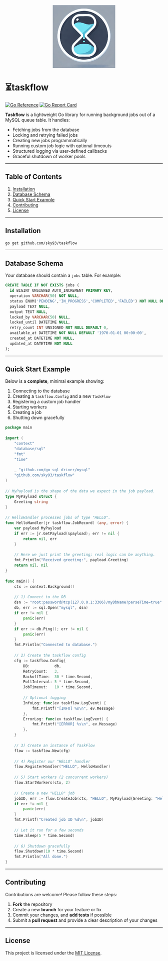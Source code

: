 <div align="center">
  <img src="logo.png" alt="tracesight" width="200px">
</div>

# ⏳taskflow
[![Go Reference](https://pkg.go.dev/badge/github.com/sky93/taskflow.svg)](https://pkg.go.dev/github.com/sky93/taskflow)
[![Go Report Card](https://goreportcard.com/badge/github.com/sky93/taskflow)](https://goreportcard.com/report/github.com/sky93/taskflow)

**Taskflow** is a lightweight Go library for running background jobs out of a MySQL queue table. It handles:

- Fetching jobs from the database
- Locking and retrying failed jobs
- Creating new jobs programmatically
- Running custom job logic with optional timeouts
- Structured logging via user-defined callbacks
- Graceful shutdown of worker pools

---

## Table of Contents
1. [Installation](#installation)
2. [Database Schema](#database-schema)
3. [Quick Start Example](#quick-start-example)
4. [Contributing](#contributing)
5. [License](#license)

---

## Installation

```bash
go get github.com/sky93/taskflow
```

---

## Database Schema

Your database should contain a `jobs` table. For example:

```sql
CREATE TABLE IF NOT EXISTS jobs (
  id BIGINT UNSIGNED AUTO_INCREMENT PRIMARY KEY,
  operation VARCHAR(50) NOT NULL,
  status ENUM('PENDING','IN_PROGRESS','COMPLETED','FAILED') NOT NULL DEFAULT 'PENDING',
  payload TEXT NULL,
  output TEXT NULL,
  locked_by VARCHAR(50) NULL,
  locked_until DATETIME NULL,
  retry_count INT UNSIGNED NOT NULL DEFAULT 0,
  available_at DATETIME NOT NULL DEFAULT '1970-01-01 00:00:00',
  created_at DATETIME NOT NULL,
  updated_at DATETIME NOT NULL
);
```

---

## Quick Start Example

Below is a **complete**, minimal example showing:

1. Connecting to the database
2. Creating a `taskflow.Config` and a new `TaskFlow`
3. Registering a custom job handler
4. Starting workers
5. Creating a job
6. Shutting down gracefully

```go
package main

import (
    "context"
    "database/sql"
    "fmt"
    "time"

    _ "github.com/go-sql-driver/mysql"
    "github.com/sky93/taskflow"
)

// MyPayload is the shape of the data we expect in the job payload.
type MyPayload struct {
    Greeting string
}

// HelloHandler processes jobs of type "HELLO".
func HelloHandler(jr taskflow.JobRecord) (any, error) {
    var payload MyPayload
    if err := jr.GetPayload(&payload); err != nil {
        return nil, err
    }

    // Here we just print the greeting; real logic can be anything.
    fmt.Println("Received greeting:", payload.Greeting)
    return nil, nil
}

func main() {
    ctx := context.Background()

    // 1) Connect to the DB
    dsn := "root:password@tcp(127.0.0.1:3306)/myDbName?parseTime=true"
    db, err := sql.Open("mysql", dsn)
    if err != nil {
        panic(err)
    }
    if err := db.Ping(); err != nil {
        panic(err)
    }
    fmt.Println("Connected to database.")

    // 2) Create the taskflow config
    cfg := taskflow.Config{
        DB:           db,
        RetryCount:   3,
        BackoffTime:  30 * time.Second,
        PollInterval: 5 * time.Second,
        JobTimeout:   10 * time.Second,

        // Optional logging
        InfoLog: func(ev taskflow.LogEvent) {
            fmt.Printf("[INFO] %s\n", ev.Message)
        },
        ErrorLog: func(ev taskflow.LogEvent) {
            fmt.Printf("[ERROR] %s\n", ev.Message)
        },
    }

    // 3) Create an instance of TaskFlow
    flow := taskflow.New(cfg)

    // 4) Register our "HELLO" handler
    flow.RegisterHandler("HELLO", HelloHandler)

    // 5) Start workers (2 concurrent workers)
    flow.StartWorkers(ctx, 2)

    // Create a new "HELLO" job
    jobID, err := flow.CreateJob(ctx, "HELLO", MyPayload{Greeting: "Hello from TaskFlow!"}, time.Now())
    if err != nil {
        panic(err)
    }
    fmt.Printf("Created job ID %d\n", jobID)

    // Let it run for a few seconds
    time.Sleep(5 * time.Second)

    // 6) Shutdown gracefully
    flow.Shutdown(10 * time.Second)
    fmt.Println("All done.")
}
```

---

## Contributing

Contributions are welcome! Please follow these steps:

1. **Fork** the repository
2. Create a new **branch** for your feature or fix
3. Commit your changes, and **add tests** if possible
4. Submit a **pull request** and provide a clear description of your changes

---

## License

This project is licensed under the [MIT License](LICENSE).
